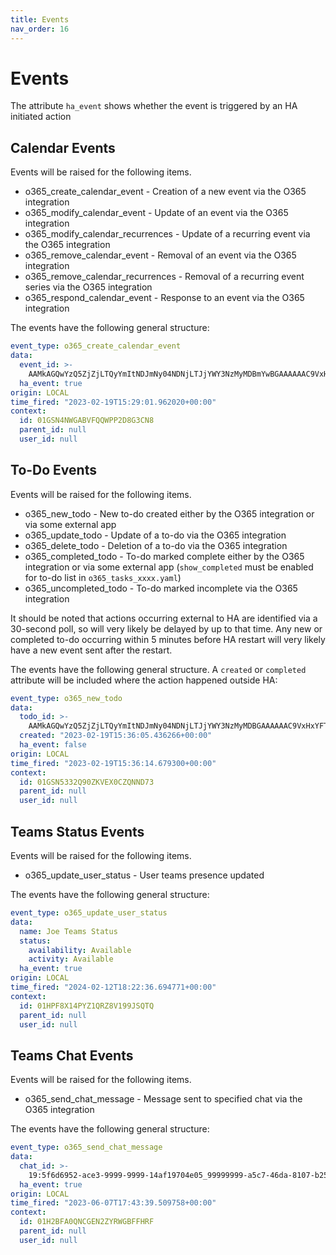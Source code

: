 ```yaml
---
title: Events
nav_order: 16
---
```


# Events

The attribute `ha_event` shows whether the event is triggered by an HA initiated action

##  Calendar Events

Events will be raised for the following items.

- o365_create_calendar_event - Creation of a new event via the O365 integration
- o365_modify_calendar_event - Update of an event via the O365 integration
- o365_modify_calendar_recurrences - Update of a recurring event via the O365 integration
- o365_remove_calendar_event - Removal of an event via the O365 integration
- o365_remove_calendar_recurrences - Removal of a recurring event series via the O365 integration
- o365_respond_calendar_event - Response to an event via the O365 integration

The events have the following general structure:

```yaml
event_type: o365_create_calendar_event
data:
  event_id: >-
    AAMkAGQwYzQ5ZjZjLTQyYmItNDJmNy04NDNjLTJjYWY3NzMyMDBmYwBGAAAAAAC9VxHxYFrdCHSJkXtJ-BwCoiRErLbiNRJDCFyMjq4khAAY9v0_vAACoiRErLbiNRJDCFyMjq4khAAcZSY4SAAA=
  ha_event: true
origin: LOCAL
time_fired: "2023-02-19T15:29:01.962020+00:00"
context:
  id: 01GSN4NWGABVFQQWPP2D8G3CN8
  parent_id: null
  user_id: null
```

##  To-Do Events

Events will be raised for the following items.

- o365_new_todo - New to-do created either by the O365 integration or via some external app
- o365_update_todo - Update of a to-do via the O365 integration
- o365_delete_todo - Deletion of a to-do via the O365 integration
- o365_completed_todo - To-do marked complete either by the O365 integration or via some external app (`show_completed` must be enabled for to-do list in `o365_tasks_xxxx.yaml`)
- o365_uncompleted_todo - To-do marked incomplete via the O365 integration

It should be noted that actions occurring external to HA are identified via a 30-second poll, so will very likely be delayed by up to that time. Any new or completed to-do occurring within 5 minutes before HA restart will very likely have a new event sent after the restart.

The events have the following general structure. A `created` or `completed` attribute will be included where the action happened outside HA:

```yaml
event_type: o365_new_todo
data:
  todo_id: >-
    AAMkAGQwYzQ5ZjZjLTQyYmItNDJmNy04NDNjLTJjYWY3NzMyMDBGAAAAAAC9VxHxYFTdSrdCHSJkXtJ-BwCoiRErLbiNRJDCFyMjq4khAAbWN3xqAACoiRErLbiNRJDCFyMjq4khAAcZSXKvAAA=
  created: "2023-02-19T15:36:05.436266+00:00"
  ha_event: false
origin: LOCAL
time_fired: "2023-02-19T15:36:14.679300+00:00"
context:
  id: 01GSN5332Q90ZKVEX0CZQNND73
  parent_id: null
  user_id: null
```
##  Teams Status Events

Events will be raised for the following items.

- o365_update_user_status - User teams presence updated

The events have the following general structure:

```yaml
event_type: o365_update_user_status
data:
  name: Joe Teams Status
  status:
    availability: Available
    activity: Available
  ha_event: true
origin: LOCAL
time_fired: "2024-02-12T18:22:36.694771+00:00"
context:
  id: 01HPF8X14PYZ1QRZ8V199JSQTQ
  parent_id: null
  user_id: null
```

##  Teams Chat Events

Events will be raised for the following items.

- o365_send_chat_message - Message sent to specified chat via the O365 integration

The events have the following general structure:

```yaml
event_type: o365_send_chat_message
data:
  chat_id: >-
    19:5f6d6952-ace3-9999-9999-14af19704e05_99999999-a5c7-46da-8107-b25090a1ed66@unq.gbl.spaces
  ha_event: true
origin: LOCAL
time_fired: "2023-06-07T17:43:39.509758+00:00"
context:
  id: 01H2BFA0QNCGEN2ZYRWGBFFHRF
  parent_id: null
  user_id: null
```